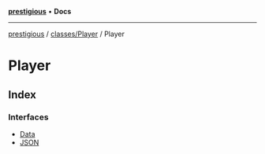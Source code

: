 [**prestigious**](../../../../README.md) • **Docs**

***

[prestigious](../../../../README.md) / [classes/Player](../../README.md) / Player

# Player

## Index

### Interfaces

- [Data](interfaces/Data.md)
- [JSON](interfaces/JSON.md)
